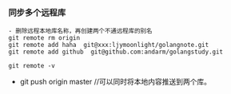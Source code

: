 ### 同步多个远程库 

``` 
- 删除远程本地库名称，再创建两个不通远程库的别名
git remote rm origin 
git remote add haha  git@xxx:ljymoonlight/golangnote.git
git remote add github  git@github.com:andarm/golangstudy.git

git remote -v 
``` 

- git push origin master  //可以同时将本地内容推送到两个库。 